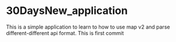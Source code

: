 30DaysNew_application
=====================

This is a simple application to learn to how to use map v2 and parse different-different api format. 
This is first commit 
